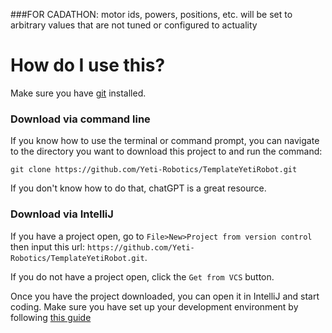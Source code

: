 ###FOR CADATHON: motor ids, powers, positions, etc. will be set to arbitrary values that are not tuned or configured to actuality

# How do I use this?
Make sure you have [git](https://git-scm.com/downloads) installed.

### Download via command line
If you know how to use the terminal or command prompt, you can navigate to the directory you want to download this project to and run the command:

`git clone https://github.com/Yeti-Robotics/TemplateYetiRobot.git`

If you don't know how to do that, chatGPT is a great resource.

### Download via IntelliJ
If you have a project open, go to `File>New>Project from version control`
then input this url: `https://github.com/Yeti-Robotics/TemplateYetiRobot.git`.

If you do not have a project open, click the `Get from VCS` button.


Once you have the project downloaded, you can open it in IntelliJ and start coding.
Make sure you have set up your development environment by following [this guide](https://docs.yetirobotics.org/books/robot-software/page/getting-started-with-robot-development)
